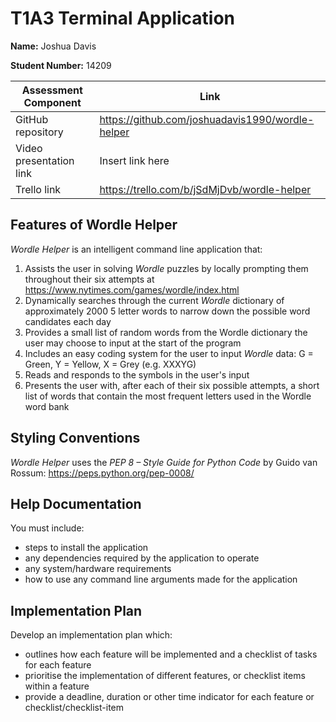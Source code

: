 # T1A3 Terminal Application

**Name:** Joshua Davis

**Student Number:** 14209

| Assessment Component | Link |
| --- | --- |
| GitHub repository | https://github.com/joshuadavis1990/wordle-helper |
| Video presentation link | Insert link here |
| Trello link | https://trello.com/b/jSdMjDvb/wordle-helper |

## Features of Wordle Helper

*Wordle Helper* is an intelligent command line application that:

1. Assists the user in solving *Wordle* puzzles by locally prompting them throughout their six attempts at https://www.nytimes.com/games/wordle/index.html
1. Dynamically searches through the current *Wordle* dictionary of approximately 2000 5 letter words to narrow down the possible word candidates each day
1. Provides a small list of random words from the Wordle dictionary the user may choose to input at the start of the program
1. Includes an easy coding system for the user to input *Wordle* data: G = Green, Y = Yellow, X = Grey (e.g. XXXYG)
1. Reads and responds to the symbols in the user's input
1. Presents the user with, after each of their six possible attempts, a short list of words that contain the most frequent letters used in the Wordle word bank

## Styling Conventions

*Wordle Helper* uses the *PEP 8 – Style Guide for Python Code* by Guido van Rossum: https://peps.python.org/pep-0008/

## Help Documentation

You must include:
- steps to install the application
- any dependencies required by the application to operate
- any system/hardware requirements
- how to use any command line arguments made for the application

## Implementation Plan

Develop an implementation plan which:
- outlines how each feature will be implemented and a checklist of tasks for each feature
- prioritise the implementation of different features, or checklist items within a feature
- provide a deadline, duration or other time indicator for each feature or checklist/checklist-item